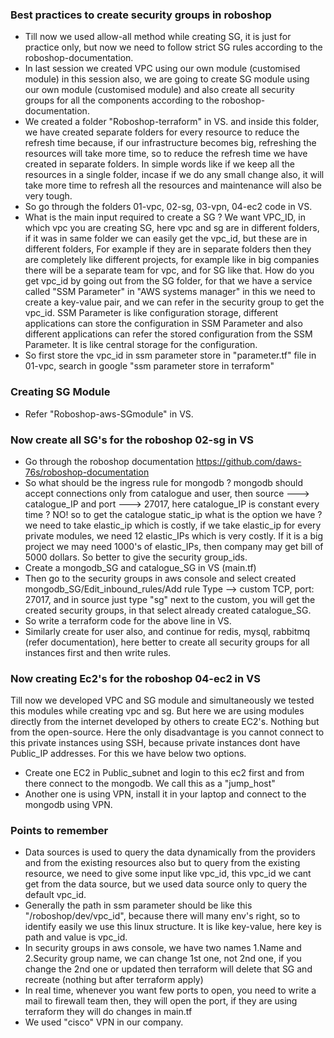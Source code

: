 ### Best practices to create security groups in roboshop
- Till now we used allow-all method while creating SG, it is just for practice only, but now we need to follow
  strict SG rules according to the roboshop-documentation.
- In last session we created VPC using our own module (customised module) in this session also, we are going
  to create SG module using our own module (customised module) and also create all security groups for all the
  components according to the roboshop-documentation.
- We created a folder "Roboshop-terraform" in VS. and inside this folder, we have created separate folders 
  for every resource to reduce the refresh time because, if our infrastructure becomes big, refreshing the 
  resources will take more time, so to reduce the refresh time we have created in separate folders. In simple
  words like if we keep all the resources in a single folder, incase if we do any small change also, it will
  take more time to refresh all the resources and maintenance will also be very tough.
- So go through the folders 01-vpc, 02-sg, 03-vpn, 04-ec2 code in VS.
- What is the main input required to create a SG ? We want VPC_ID, in which vpc you are creating SG, here vpc
  and sg are in different folders, if it was in same folder we can easily get the vpc_id, but these are in
  different folders, For example if they are in separate folders then they are completely like different
  projects, for example like in big companies there will be a separate team for vpc, and for SG like that. How
  do you get vpc_id by going out from the SG folder, for that we have a service called "SSM Parameter" in "AWS
  systems manager" in this we need to create a key-value pair, and we can refer in the security group to get
  the vpc_id. SSM Parameter is like configuration storage, different applications can store the configuration
  in SSM Parameter and also different applications can refer the stored configuration from the SSM Parameter.
  It is like central storage for the configuration.
- So first store the vpc_id in ssm parameter store in "parameter.tf" file in 01-vpc, search in google "ssm
  parameter store in terraform"

### Creating SG Module
- Refer "Roboshop-aws-SGmodule" in VS.

### Now create all SG's for the roboshop 02-sg in VS
- Go through the roboshop documentation https://github.com/daws-76s/roboshop-documentation
- So what should be the ingress rule for mongodb ? mongodb should accept connections only from catalogue and
  user, then source ---> catalogue_IP and port ---> 27017, here catalogue_IP is constant every time ? NO! so
  to get the catalogue static_ip what is the option we have ? we need to take elastic_ip which is costly, if
  we take elastic_ip for every private modules, we need 12 elastic_IPs which is very costly. If it is a big
  project we may need 1000's of elastic_IPs, then company may get bill of 5000 dollars. So better to give the
  security group_ids.
- Create a mongodb_SG and catalogue_SG in VS (main.tf)
- Then go to the security groups in aws console and select created mongodb_SG/Edit_inbound_rules/Add rule
  Type --> custom TCP, port: 27017, and in source just type "sg" next to the custom, you will get the created
  security groups, in that select already created catalogue_SG.
- So write a terraform code for the above line in VS.
- Similarly create for user also, and continue for redis, mysql, rabbitmq (refer documentation), here better
  to create all security groups for all instances first and then write rules.

### Now creating Ec2's for the roboshop 04-ec2 in VS
Till now we developed VPC and SG module and simultaneously we tested this modules while creating vpc and sg. But here we are using modules directly from the internet developed by others to create EC2's. Nothing but from the open-source. Here the only disadvantage is you cannot connect to this private instances using SSH, because private instances dont have Public_IP addresses. For this we have below two options.
- Create one EC2 in Public_subnet and login to this ec2 first and from there connect to the mongodb. We call
  this as a "jump_host"
- Another one is using VPN, install it in your laptop and connect to the mongodb using VPN.

### Points to remember
- Data sources is used to query the data dynamically from the providers and from the existing resources also
  but to query from the existing resource, we need to give some input like vpc_id, this vpc_id we cant get 
  from the data source, but we used data source only to query the default vpc_id.
- Generally the path in ssm parameter should be like this "/roboshop/dev/vpc_id", because there will many
  env's right, so to identify easily we use this linux structure. It is like key-value, here key is path and
  value is vpc_id.
- In security groups in aws console, we have two names 1.Name and 2.Security group name, we can change 1st one,
  not 2nd one, if you change the 2nd one or updated then terraform will delete that SG and recreate (nothing
  but after terraform apply)
- In real time, whenever you want few ports to open, you need to write a mail to firewall team then, they will
  open the port, if they are using terraform they will do changes in main.tf
- We used "cisco" VPN in our company.
